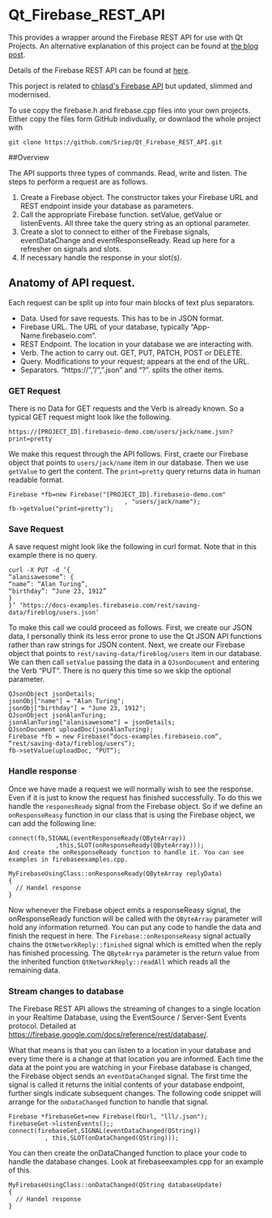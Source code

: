 # Qt_Firebase_REST_API

This provides a wrapper around the Firebase REST API for use with Qt Projects. An alternative explanation of this project can be found at [the blog post](http://piersshepperson.co.uk/programming/2017/06/26/firebase-database-rest-api-qt/).  

Details of the Firebase REST API can be found at [here](https://firebase.google.com/docs/reference/rest/database/).

This porject is related to [chlasd's Firebase API](https://github.com/clkasd/qt-firebaseapi) but updated, slimmed and modernised.

To use copy the firebase.h and firebase.cpp files into your own projects. Either copy the files form GitHub indivdually, or downlaod the whole project with 

`git clone https://github.com/Sriep/Qt_Firebase_REST_API.git`

##Overview

The API supports three types of commands. Read, write and listen. The steps to perform a request are as follows.

1. Create a Firebase object. The constructor takes your Firebase URL and REST endpoint inside your database as parameters.
2. Call the appropriate Firebase function. setValue, getValue or listenEvents. All three take the query string as an optional parameter.
3. Create a slot to connect to either of the Firebase signals, eventDataChange and eventResponseReady. Read up here for a refresher on signals and slots.
4. If necessary handle the response in your slot(s).

## Anatomy of API request.

Each request can be split up into four main blocks of text plus separators.

- Data. Used for save requests. This has to be in JSON format.
- Firebase URL. The URL of your database, typically “App-Name.firebaseio.com”.
- REST Endpoint. The location in your database we are interacting with.
- Verb. The action to carry out. GET, PUT, PATCH, POST or DELETE.
- Query. Modifications to your request; appears at the end of the URL.
- Separators. “https://”,”/”,”.json” and “?”. splits the other items.

### GET Request

There is no Data for GET requests and the Verb is already known. So a typical GET request might look like the following.

`https://[PROJECT_ID].firebaseio-demo.com/users/jack/name.json?print=pretty`

We make this request through the API follows. First, craete our Firebase object that points to `users/jack/name` item in our database. Then we use `getValue` to gert the content. The `print=pretty` query returns data in human readable format.

```
Firebase *fb=new Firebase("[PROJECT_ID].firebaseio-demo.com"
                                , "users/jack/name");
fb->getValue("print=pretty");
```

### Save Request

A save request might look like the following in curl format. Note that in this example there is no query.
```
curl -X PUT -d ‘{
“alanisawesome”: {
“name”: “Alan Turing”,
“birthday”: “June 23, 1912”
}
}’ ‘https://docs-examples.firebaseio.com/rest/saving-data/fireblog/users.json‘
```

To make this call we could proceed as follows. First, we create our JSON data, I personally think its less error prone to use the Qt JSON API functions rather than raw strings for JSON content. Next, we create our Firebase object that points to `rest/saving-data/fireblog/users` item in our database. We can then call `setValue` passing the data in a `QJsonDocument` and entering the Verb “PUT”. There is no query this time so we skip the optional parameter.

```
QJsonObject jsonDetails;
jsonObj["name"] = "Alan Turing";
jsonObj["birthday"] = "June 23, 1912";
QJsonObject jsonAlanTuring;
jsonAlanTuring["alanisawesome"] = jsonDetails;
QJsonDocument uploadDoc(jsonAlanTuring);
Firebase *fb = new Firebase(“docs-examples.firebaseio.com“, “rest/saving-data/fireblog/users“);
fb->setValue(uploadDoc, “PUT“);
```

### Handle response

Once we have made a request we will normally wish to see the response. Even if it is just to know the request has finished successfully. To do this we handle the `responesReady` signal from the Firebase object. So if we define an `onResponseReasy` function in our class that is using the Firebase object, we can add the following line:
```
connect(fb,SIGNAL(eventResponseReady(QByteArray)) 
             ,this,SLOT(onResponseReady(QByteArray)));
And create the onResponseReady function to handle it. You can see examples in firebaseexamples.cpp.

MyFirebaseUsingClass::onResponseReady(QByteArray replyData)
{
  // Handel response
}
```
Now whenever the Firebase object emits a responseReasy signal, the onResponseReady function will be called with the `QByteArray` parameter will hold any information returned. You can put any code to handle the data and finish the request in here. The `Firebase::onResponseReasy` signal actually chains the `QtNetworkReply::finished` signal which is emitted when the reply has finished processing. The `QByteArrya` parameter is the return value from the inherited function `QtNetworkReply::readAll` which reads all the remaining data.

### Stream changes to database

The Firebase REST API allows the streaming of changes to a single location in your Realtime Database, using the EventSource / Server-Sent Events protocol. Detailed at https://firebase.google.com/docs/reference/rest/database/.

What that means is that you can listen to a location in your database and every time there is a change at that location you are informed. Each time the data at the point you are watching in your Firebase database is changed, the Firebase object sends an `eventDataChanged` signal. The first time the signal is called it returns the initial contents of your database endpoint, further singls indicate subsequent changes. The following code snippet will arrange for the `onDataChanged` function to handle that signal.
```
Firebase *firebaseGet=new Firebase(fbUrl, "lll/.json");
firebaseGet->listenEvents();;
connect(firebaseGet,SIGNAL(eventDataChanged(QString))
          , this,SLOT(onDataChanged(QString)));
```
You can then create the onDataChanged function to place your code to handle the database changes. Look at firebaseexamples.cpp for an example of this.
```
MyFirebaseUsingClass::onDataChanged(QString databaseUpdate)
{
  // Handel response
}
```





